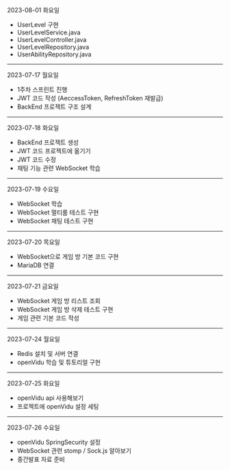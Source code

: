 2023-08-01 화요일

- UserLevel 구현
- UserLevelService.java
- UserLevelController.java
- UserLevelRepository.java
- UserAbilityRepository.java

---

2023-07-17 월요일

- 1주차 스프린트 진행
- JWT 코드 작성 (AeccessToken, RefreshToken 재발급)
- BackEnd 프로젝트 구조 설계 

---

2023-07-18 화요일

- BackEnd 프로젝트 생성
- JWT 코드 프로젝트에 옮기기 
- JWT 코드 수정 
- 채팅 기능 관련 WebSocket 학습

---

2023-07-19 수요일

- WebSocket 학습
- WebSocket 멀티룸 테스트 구현
- WebSocket 채팅 테스트 구현

---

2023-07-20 목요일

- WebSocket으로 게임 방 기본 코드 구현
- MariaDB 연결

---

2023-07-21 금요일

- WebSocket 게임 방 리스트 조회
- WebSocket 게임 방 삭제 테스트 구현
- 게임 관련 기본 코드 작성

---

2023-07-24 월요일

- Redis 설치 및 서버 연결
- openVidu 학습 및 튜토리얼 구현

---

2023-07-25 화요일

- openVidu api 사용해보기
- 프로젝트에 openVidu 설정 세팅

---

2023-07-26 수요일

- openVidu SpringSecurity 설정
- WebSocket 관련 stomp / Sock.js 알아보기
- 중간발표 자료 준비
